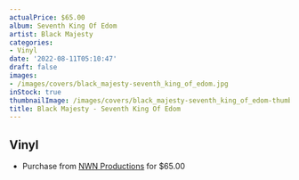 ```yaml
---
actualPrice: $65.00
album: Seventh King Of Edom
artist: Black Majesty
categories:
- Vinyl
date: '2022-08-11T05:10:47'
draft: false
images:
- /images/covers/black_majesty-seventh_king_of_edom.jpg
inStock: true
thumbnailImage: /images/covers/black_majesty-seventh_king_of_edom-thumb.jpg
title: Black Majesty - Seventh King Of Edom
---
```


## Vinyl
* Purchase from [NWN Productions](http://shop.nwnprod.com/index.php?route=product/product&path=76&product_id=26300&sort=pd.name&order=ASC) for $65.00

